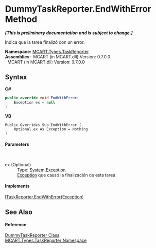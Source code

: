 # DummyTaskReporter.EndWithError Method 
 _**\[This is preliminary documentation and is subject to change.\]**_

Indica que la tarea finalizó con un error.

**Namespace:**&nbsp;<a href="256f3901-18cb-eeca-835c-7de778822db3">MCART.Types.TaskReporter</a><br />**Assemblies:**&nbsp;&nbsp;MCART (in MCART.dll) Version: 0.7.0.0<br />&nbsp;&nbsp;MCART (in MCART.dll) Version: 0.7.0.0<br />

## Syntax

**C#**<br />
``` C#
public override void EndWithError(
	Exception ex = null
)
```

**VB**<br />
``` VB
Public Overrides Sub EndWithError ( 
	Optional ex As Exception = Nothing
)
```


#### Parameters
&nbsp;<dl><dt>ex (Optional)</dt><dd>Type: <a href="http://msdn2.microsoft.com/es-es/library/c18k6c59" target="_blank">System.Exception</a><br /><a href="http://msdn2.microsoft.com/es-es/library/c18k6c59" target="_blank">Exception</a> que causó la finalización de esta tarea.</dd></dl>

#### Implements
<a href="3022b066-0c91-58a6-9a99-52f5a26342ad">ITaskReporter.EndWithError(Exception)</a><br />

## See Also


#### Reference
<a href="3110d67a-24e6-f37f-f20a-c43d9518a569">DummyTaskReporter Class</a><br /><a href="256f3901-18cb-eeca-835c-7de778822db3">MCART.Types.TaskReporter Namespace</a><br />